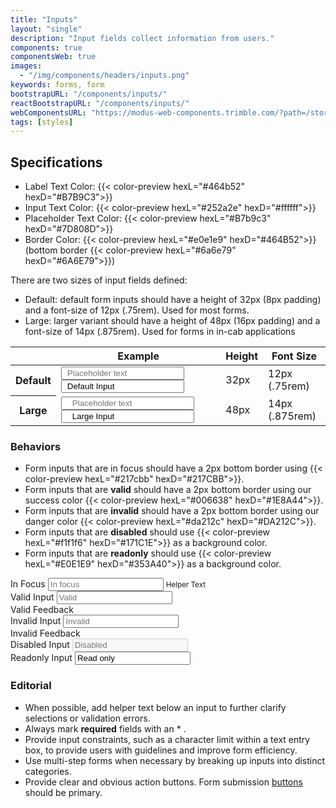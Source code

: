 ```yaml
---
title: "Inputs"
layout: "single"
description: "Input fields collect information from users."
components: true
componentsWeb: true
images:
  - "/img/components/headers/inputs.png"
keywords: forms, form
bootstrapURL: "/components/inputs/"
reactBootstrapURL: "/components/inputs/"
webComponentsURL: "https://modus-web-components.trimble.com/?path=/story/user-inputs-text-input--default"
tags: [styles]
---
```


## Specifications

- Label Text Color: {{< color-preview hexL="#464b52" hexD="#B7B9C3">}}
- Input Text Color: {{< color-preview hexL="#252a2e" hexD="#ffffff">}}
- Placeholder Text Color: {{< color-preview hexL="#B7b9c3" hexD="#7D808D">}}
- Border Color: {{< color-preview hexL="#e0e1e9" hexD="#464B52">}} (bottom border {{< color-preview hexL="#6a6e79" hexD="#6A6E79">}})

There are two sizes of input fields defined:

- Default: default form inputs should have a height of 32px (8px padding) and a font-size of 12px (.75rem). Used for most forms.
- Large: larger variant should have a height of 48px (16px padding) and a font-size of 14px (.875rem). Used for forms in in-cab applications

<table class="table table-bordered">
  <thead class="thead-light">
    <tr>
      <th></th>
      <th>Example</th>
      <th>Height</th>
      <th>Font Size</th>
    </tr>
  </thead>
  <tbody>
    <tr>
      <th scope="row">Default</th>
      <td class="anatomy-cell">
        <input class="form-control mb-2" placeholder="Placeholder text" style="padding-left: 8px; padding-right: 8px;">
        <input
          class="form-control anatomy-display-static mb-5"
          placeholder="Default Input"
          value="Default Input"
          style="padding-left: 8px; padding-right: 8px;"
        />
      </td>
      <td>32px</td>
      <td>12px (.75rem)</td>
    </tr>
    <tr>
      <th scope="row">Large</th>
      <td class="anatomy-cell">
        <input
          class="form-control form-control-lg mb-2"
          placeholder="Placeholder text"
          style="padding-left: 16px; padding-right: 16px;"
        />
        <input
          class="form-control form-control-lg anatomy-display-static mb-5"
          placeholder="Large Input"
          value="Large Input"
          style="padding-left: 16px; padding-right: 16px;"
        />
      </td>
      <td>48px</td>
      <td>14px (.875rem)</td>
    </tr>
  </tbody>
</table>

### Behaviors

- Form inputs that are in focus should have a 2px bottom border using {{< color-preview hexL="#217cbb" hexD="#217CBB">}}.
- Form inputs that are <strong class="text-success">valid</strong> should have a 2px bottom border using our success color {{< color-preview hexL="#006638" hexD="#1E8A44">}}.
- Form inputs that are <strong class="text-danger">invalid</strong> should have a 2px bottom border using our danger color {{< color-preview hexL="#da212c" hexD="#DA212C">}}.
- Form inputs that are <strong>disabled</strong> should use {{< color-preview hexL="#f1f1f6" hexD="#171C1E">}} as a background color.
- Form inputs that are <strong>readonly</strong> should use {{< color-preview hexL="#E0E1E9" hexD="#353A40">}} as a background color.

<div class="guide-example-block d-inline-block">
  <div class="guide-sample">
    <div class="form-group">
      <label for="focusInput">In Focus</label>
      <input
        class="form-control focus"
        id="focusInput"
        placeholder="In focus"
      />
      <small class="text-muted">Helper Text</small>
    </div>
    <div class="form-group">
      <label for="validInput">Valid Input</label>
      <input
        class="form-control is-valid"
        id="validInput"
        placeholder="Valid"
      />
      <div class="valid-feedback">Valid Feedback</div>
    </div>
    <div class="form-group">
      <label for="invalidInput">Invalid Input</label>
      <input
        class="form-control is-invalid"
        id="invalidInput"
        placeholder="Invalid"
      />
      <div class="invalid-feedback">Invalid Feedback</div>
    </div>
    <div class="form-group">
      <label for="disabledInput">Disabled Input</label>
      <input class="form-control" id="disabledInput" disabled placeholder="Disabled" />
    </div>
    <div class="form-group">
      <label for="ReadonlyInput">Readonly Input</label>
      <input class="form-control" id="ReadonlyInput" readonly value="Read only" />
    </div>
  </div>
</div>

<style>
[data-theme="light"] #ReadonlyInput {
    background-color: #e0e1e9;
    color: #252A2E;
  }
[data-theme="dark"] #ReadonlyInput {
    background-color: #353a40;
    color: #FFF;
  }
</style>

### Editorial

- When possible, add helper text below an input to further clarify selections or validation errors.
- Always mark **required** fields with an \* .
- Provide input constraints, such as a character limit within a text entry box, to provide users with guidelines and improve form efficiency.
- Use multi-step forms when necessary by breaking up inputs into distinct categories.
- Provide clear and obvious action buttons. Form submission [buttons](/components/web/buttons/) should be primary.
